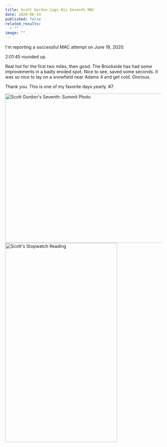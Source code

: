 ```yaml
---
title: Scott Gordon Logs His Seventh MAC
date: 2020-06-19
published: false
related_results:
  - ""
image: ""
---
```


<p>I'm reporting a successful MAC attempt on June 19, 2020.</p>
<p>2:01:45 rounded up.</p>
<p>Real hot for the first two miles, then good. The Brookside has had some improvements in a badly eroded spot. Nice to see, saved some seconds. It was so nice to lay on a snowfield near Adams 4 and get cold. Glorious.</p>
<p>Thank you. This is one of my favorite days yearly. #7.</p>
<img src="/images/uploads/2020-06-19scott-gordon.jpg" alt="Scott Gordon's Seventh: Summit Photo" width="640" height="480" class="img-fluid">
<img src="/images/uploads/2020-06-19scott-gordon.png" alt="Scott's Stopwatch Reading" width="360" height="640" class="img-fluid">

